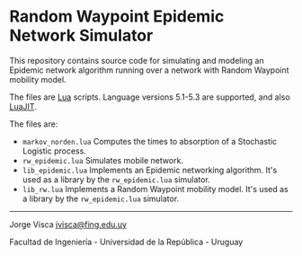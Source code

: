 # Random Waypoint Epidemic Network Simulator
 
 This repository contains source code for simulating and modeling an Epidemic network algorithm running over a network with Random Waypoint mobility model.

The files are [Lua](https://www.lua.org/) scripts. Language versions 5.1-5.3 are supported, and also [LuaJIT](http://luajit.org/).

The files are:

* `markov_norden.lua` Computes the times to absorption of a Stochastic Logistic process.
* `rw_epidemic.lua` Simulates mobile network.
* `lib_epidemic.lua` Implements an Epidemic networking algorithm. It's used as a library by the `rw_epidemic.lua` simulator.
* `lib_rw.lua` Implements a Random Waypoint mobility model. It's used as a library by the `rw_epidemic.lua` simulator.


---

 Jorge Visca
 jvisca@fing.edu.uy

 Facultad de Ingeniería - Universidad de la República - Uruguay